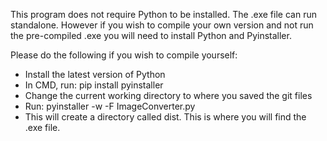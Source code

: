 This program does not require Python to be installed. The .exe file can run standalone. However if you wish to compile your own version and not run the pre-compiled .exe you will need to install Python and Pyinstaller.

Please do the following if you wish to compile yourself:

- Install the latest version of Python
- In CMD, run:
	pip install pyinstaller
- Change the current working directory to where you saved the git files
- Run:
	pyinstaller -w -F ImageConverter.py
- This will create a directory called dist. This is where you will find the .exe file.
